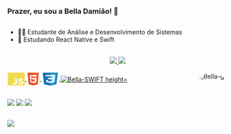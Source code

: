 ### Prazer, eu sou a Bella Damião! 💙
##

- 🧑‍🎓 Estudante de Análise e Desenvolvimento de Sistemas
- 🌱 Estudando React Native e Swift

<br>

<div align="center">
  <a href="https://github.com/rafaballerini">
  <img height="160em" src="https://github-readme-stats.vercel.app/api?username=belladamiao&show_icons=true&theme=radical&include_all_commits=true&count_private=true"/>
  <img height="160em" src="https://github-readme-stats.vercel.app/api/top-langs/?username=belladamiao&layout=compact&langs_count=7&theme=radical"/>
</div>

 <br>

<img align="center" alt="Bella-JS" height="30" width="40" src="https://raw.githubusercontent.com/devicons/devicon/master/icons/javascript/javascript-plain.svg">
<img align="center" alt="Bella-HTML" hight="30" width="30" src="https://raw.githubusercontent.com/devicons/devicon/master/icons/html5/html5-original.svg">
<img align="center" alt="Bella-CSS" height="30" width="40" src="https://raw.githubusercontent.com/devicons/devicon/master/icons/css3/css3-original.svg">
<img align="center" alt="Bella-SWIFT height="30" width="30" src="https://cdn.jsdelivr.net/gh/devicons/devicon/icons/swift/swift-original.svg">
 <img align="right" alt= "Bella-gif" height="150" style="border-radius:50px;" src="https://cdn.discordapp.com/attachments/882827119799967745/954230848826249256/picasion.com_392b7466174f129d5f6d33c52fff34dd.gif">
     
##

<div> 
  <a href="https://www.linkedin.com/in/isabella-damiao/" target="_blank"><img src="https://img.shields.io/badge/-LinkedIn-%230077B5?style=for-the-badge&logo=linkedin&logoColor=white" target="_blank"></a> 
  <a href = "mailto:belladamiao2@gmail.com"><img src="https://img.shields.io/badge/-Gmail-%23333?style=for-the-badge&logo=gmail&logoColor=white" target="_blank"></a>
  <a href="https://www.instagram.com/belladamiao_/?hl=en" target="_blank"><img src="https://img.shields.io/badge/-Instagram-%23E4405F?style=for-the-badge&logo=instagram&logoColor=white" target="_blank"></a>

</div>

##

![](https://komarev.com/ghpvc/?username=leticiadasilva&color=e4405f&style=plastic)


